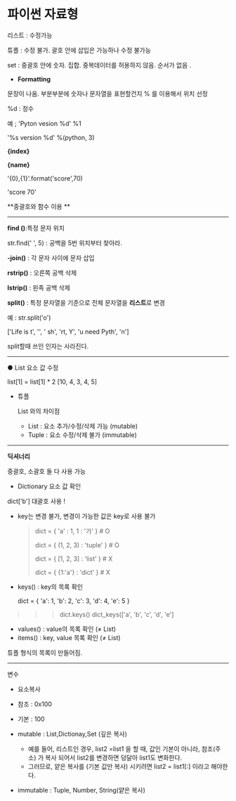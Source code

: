 # 파이썬 자료형

리스트 : 수정가능

튜플 : 수정 불가. 괄호 안에 삽입은 가능하나 수정 불가능

set : 중괄호 안에 숫자. 집합. 중복데이터를 허용하지 않음. 순서가 없음 .



- **Formatting** 

문장이 나옴. 부분부분에 숫자나 문자열을 표현할건지 % 를 이용해서 위치 선정

%d : 정수

예 ; 'Pyton vesion %d' %1

'%s version %d' %(python, 3)

**{index}**

**{name}**

'{0},{1}'.format('score',70)

'score 70'

**중괄호와 함수 이용 **

----------

**find ()**:특정 문자 위치

str.find(' ', 5) : 공백을 5번 위치부터 찾아라. 

**-join()** : 각 문자 사이에 문자 삽입

 **rstrip()** : 오른쪽 공백 삭제

 **lstrip()** : 왼족 공백 삭제

**split()** : 특정 문자열을 기준으로 전체 문자열을 **리스트**로 변경

예 : str.split('o') 

['Life is t', '', ' sh', 'rt, Y', 'u need Pyth', 'n']

split할때 쓰인 인자는 사라진다. 

----------

● List 요소 값 수정

 list[1] = list[1] * 2 [10, 4, 3, 4, 5]

- 튜플

  List 와의 차이점 

  - List : 요소 추가/수정/삭제 가능 (mutable)
  - Tuple : 요소 수정/삭제 불가 (immutable)

  

-------

**딕셔너리** 

중괄호, 소괄호 둘 다 사용 가능 

- Dictionary 요소 값 확인

 dict['b'] 대괄호 사용 ! 

- key는 변경 불가, 변경이 가능한 값은 key로 사용 불가

  > dict = { 'a' : 1, 1 : '가' } # O 
  >
  > dict = { (1, 2, 3) : 'tuple' } # O 
  >
  > dict = { [1, 2, 3] : 'list' } # X 
  >
  >  dict = { {1:'a'} : 'dict' } # X

-  keys() : key의 목록 확인

    dict = { 'a': 1, 'b': 2, 'c': 3, 'd': 4, 'e': 5 } 

  > >> dict.keys() dict_keys(['a', 'b', 'c', 'd', 'e']

- values() : value의 목록 확인 (≠ List)
- items() : key, value 목록 확인 (≠ List) 

튜플 형식의 목록이 만들어짐. 

----------

변수 

- 요소복사
- 참조 : 0x100
- 기본 : 100

- mutable : List,Dictionay,Set (깊은 복사)
  - 예를 들어, 리스트인 경우, list2 =list1 을 할 때, 값인 기본이 아니라, 참조(주소) 가 복사 되어서 list2를 변경하면 덩달아 list1도 변화한다. 
  - 그러므로, 얕은 복사를 (기본 값만 복사) 시키려면 list2 = list1[:] 이라고 해야한다. 
- immutable : Tuple, Number, String(얕은 복사)